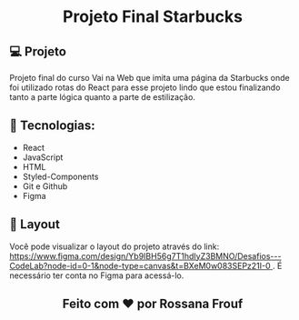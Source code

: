 <h1 align="center"> Projeto Final Starbucks</h1>

## 💻 Projeto
Projeto final do curso Vai na Web que imita uma página da Starbucks onde foi utilizado rotas do React para esse projeto lindo que estou finalizando tanto a parte lógica quanto a parte de estilização.



## 🚀 Tecnologias:
- React
- JavaScript
- HTML
- Styled-Components
- Git e Github
- Figma

## 🔖 Layout
Você pode visualizar o layout do projeto através do link: [https://www.figma.com/design/Yb9IBH56g7T1hdIyZ3BMNO/Desafios---CodeLab?node-id=0-1&node-type=canvas&t=BXeM0w083SEPz21I-0
](https://www.figma.com/design/lDEBqDNjbhumoZwQ7CBL7P/Starbucks?node-id=0-1&node-type=canvas&t=MUXulrceJsEUjZ35-0). É necessário ter conta no Figma para acessá-lo.

 <h2 align="center"> Feito com ♥ por Rossana Frouf </h2>


